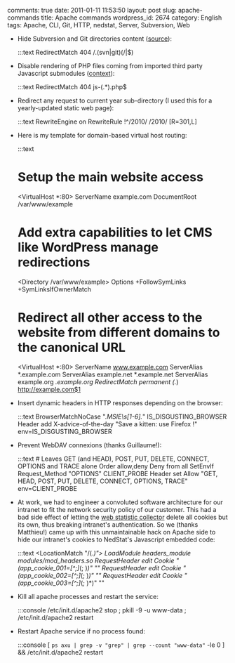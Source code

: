 comments: true
date: 2011-01-11 11:53:50
layout: post
slug: apache-commands
title: Apache commands
wordpress_id: 2674
category: English
tags: Apache, CLI, Git, HTTP, nedstat, Server, Subversion, Web




  * Hide Subversion and Git directories content ([source](http://news.ycombinator.com/item?id=839016)):

    
    :::text
    RedirectMatch 404 /\.(svn|git)(/|$)
    






  * Disable rendering of PHP files coming from imported third party Javascript submodules ([context](https://github.com/kdeldycke/cool-cavemen-k2-theme/blob/master/.htaccess)):

    
    :::text
    RedirectMatch 404 js-(.*)\.php$
    






  * Redirect any request to current year sub-directory (I used this for a yearly-updated static web page):

    
    :::text
    RewriteEngine on
    RewriteRule !^/2010/ /2010/ [R=301,L]
    






  * Here is my template for domain-based virtual host routing:

    
    :::text
    # Setup the main website access
    <VirtualHost *:80>
      ServerName example.com
      DocumentRoot /var/www/example
      # Add extra capabilities to let CMS like WordPress manage redirections
      <Directory /var/www/example>
        Options +FollowSymLinks +SymLinksIfOwnerMatch
      </Directory>
    </VirtualHost>
    # Redirect all other access to the website from different domains to the canonical URL
    <VirtualHost *:80>
      ServerName www.example.com
      ServerAlias *.example.com
      ServerAlias example.net *.example.net
      ServerAlias example.org *.example.org
      RedirectMatch permanent (.*) http://example.com$1
    </VirtualHost>
    






  * Insert dynamic headers in HTTP responses depending on the browser:

    
    :::text
    BrowserMatchNoCase ".*MSIE\s[1-6].*" IS_DISGUSTING_BROWSER
    Header add X-advice-of-the-day "Save a kitten: use Firefox !" env=IS_DISGUSTING_BROWSER
    






  * Prevent WebDAV connexions (thanks Guillaume!):

    
    :::text
    <Location />
      <Limit PROPFIND PROPPATCH MKCOL COPY MOVE LOCK UNLOCK PATCH>
        # Leaves GET (and HEAD), POST, PUT, DELETE, CONNECT, OPTIONS and TRACE alone
        Order allow,deny
        Deny from all
      </Limit>
    </Location>
    SetEnvIf Request_Method "OPTIONS" CLIENT_PROBE
    Header set Allow "GET, HEAD, POST, PUT, DELETE, CONNECT, OPTIONS, TRACE" env=CLIENT_PROBE
    






  * At work, we had to engineer a convoluted software architecture for our intranet to fit the network security policy of our customer. This had a bad side effect of letting the [web statistic collector](http://www.nedstat.com) delete all cookies but its own, thus breaking intranet's authentication. So we (thanks Matthieu!) came up with this unmaintainable hack on Apache side to hide our intranet's cookies to NedStat's Javascript embedded code:

    
    :::text
    <LocationMatch "/(.*)">
      LoadModule headers_module modules/mod_headers.so
      RequestHeader edit Cookie "(app_cookie_001=[^;]*(; )*)" ""
      RequestHeader edit Cookie "(app_cookie_002=[^;]*(; )*)" ""
      RequestHeader edit Cookie "(app_cookie_003=[^;]*(; )*)" ""
    </LocationMatch>
    






  * Kill all apache processes and restart the service:

    
    :::console
    /etc/init.d/apache2 stop ; pkill -9 -u www-data ; /etc/init.d/apache2 restart
    






  * Restart Apache service if no process found:

    
    :::console
    [ `ps axu | grep -v "grep" | grep --count "www-data"` -le 0 ] && /etc/init.d/apache2 restart
    






